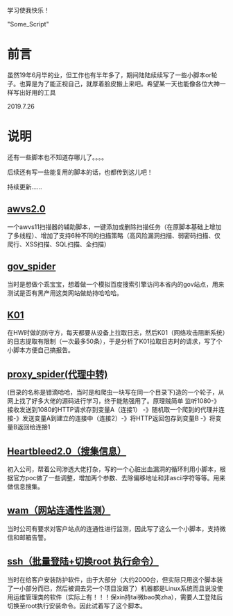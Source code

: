 学习使我快乐！

"Some_Script" 
# 前言
虽然19年6月毕的业，但工作也有半年多了，期间陆陆续续写了一些小脚本or轮子。也算是为了能正视自己，就厚着脸皮搬上来吧。希望某一天也能像各位大神一样写出好用的工具

2019.7.26

# 说明
还有一些脚本也不知道存哪儿了。。。。

后续还有写一些能复用的脚本的话，也都传到这儿吧！

持续更新……
## [awvs2.0](https://github.com/GuoKerS/Some_Script/tree/master/awvs2.0)
一个awvs11扫描器的辅助脚本，一键添加或删除扫描任务（在原脚本基础上增加了多线程）、增加了支持6种不同的扫描策略（高风险漏洞扫描、弱密码扫描、仅爬行、XSS扫描、SQL扫描、全扫描）

## [gov_spider](https://github.com/GuoKerS/Some_Script/tree/master/gov_spider)
当时是想做个乖宝宝，想着做一个模拟百度搜索引擎访问本省内的gov站点，用来测试是否有黑产用这类网站做劫持哈哈哈。
## [K01](https://github.com/GuoKerS/Some_Script/tree/master/K01)
在HW时做的防守方，每天都要从设备上拉取日志，然后K01（网络攻击阻断系统）的日志提取有限制（一次最多50条），于是分析了K01拉取日志时的请求，写了个小脚本方便自己搞报告。
## [proxy_spider(代理中转)](https://github.com/GuoKerS/Some_Script/tree/master/proxy_spider)
(目录的名称是错滴哈哈，当时是和爬虫一块写在同一个目录下)造的一个轮子，从网上找了好多大佬的源码进行学习，终于能勉强用了。原理贼简单 监听1080-》接收发送到1080的HTTP请求存到变量A（连接1） -》随机取一个爬到的代理并连接-》发送变量A到建立的连接中（连接2）-》将HTTP返回包存到变量B -》将变量B返回给连接1
## [Heartbleed2.0（搜集信息）](https://github.com/GuoKerS/Some_Script/tree/master/Heartbleed2.0)
初入公司，帮着公司渗透大佬打杂，写的一个心脏出血漏洞的循环利用小脚本，根据官方poc做了一些调整，增加两个参数、去除偏移地址和非ascii字符等等。用来做信息搜集。
## [wam（网站连通性监测）](https://github.com/GuoKerS/Some_Script/tree/master/wam)
当时公司有要求对客户站点的连通性进行监测，因此写了这么一个小脚本，支持微信和邮箱告警。
## [ssh（批量登陆+切换root 执行命令）](https://github.com/GuoKerS/Some_Script/tree/master/ssh)
当时在给客户安装防护软件，由于大部分（大约2000台，但实际只用这个脚本装了一小部分而已，然后被调去另一个项目没跟了）机器都是Linux系统而且说没使用运维管理类的软件（实际上有！！！保xin持tai微bao笑zha），需要人工登陆后切换至root执行安装命令。因此试着写了这个脚本。


